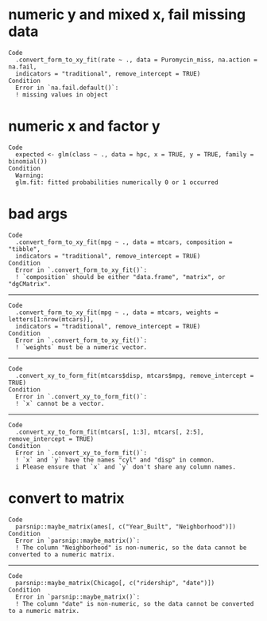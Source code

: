 # numeric y and mixed x, fail missing data

    Code
      .convert_form_to_xy_fit(rate ~ ., data = Puromycin_miss, na.action = na.fail,
      indicators = "traditional", remove_intercept = TRUE)
    Condition
      Error in `na.fail.default()`:
      ! missing values in object

# numeric x and factor y

    Code
      expected <- glm(class ~ ., data = hpc, x = TRUE, y = TRUE, family = binomial())
    Condition
      Warning:
      glm.fit: fitted probabilities numerically 0 or 1 occurred

# bad args

    Code
      .convert_form_to_xy_fit(mpg ~ ., data = mtcars, composition = "tibble",
      indicators = "traditional", remove_intercept = TRUE)
    Condition
      Error in `.convert_form_to_xy_fit()`:
      ! `composition` should be either "data.frame", "matrix", or "dgCMatrix".

---

    Code
      .convert_form_to_xy_fit(mpg ~ ., data = mtcars, weights = letters[1:nrow(mtcars)],
      indicators = "traditional", remove_intercept = TRUE)
    Condition
      Error in `.convert_form_to_xy_fit()`:
      ! `weights` must be a numeric vector.

---

    Code
      .convert_xy_to_form_fit(mtcars$disp, mtcars$mpg, remove_intercept = TRUE)
    Condition
      Error in `.convert_xy_to_form_fit()`:
      ! `x` cannot be a vector.

---

    Code
      .convert_xy_to_form_fit(mtcars[, 1:3], mtcars[, 2:5], remove_intercept = TRUE)
    Condition
      Error in `.convert_xy_to_form_fit()`:
      ! `x` and `y` have the names "cyl" and "disp" in common.
      i Please ensure that `x` and `y` don't share any column names.

# convert to matrix

    Code
      parsnip::maybe_matrix(ames[, c("Year_Built", "Neighborhood")])
    Condition
      Error in `parsnip::maybe_matrix()`:
      ! The column "Neighborhood" is non-numeric, so the data cannot be converted to a numeric matrix.

---

    Code
      parsnip::maybe_matrix(Chicago[, c("ridership", "date")])
    Condition
      Error in `parsnip::maybe_matrix()`:
      ! The column "date" is non-numeric, so the data cannot be converted to a numeric matrix.

